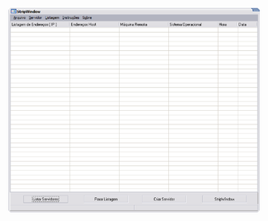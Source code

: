 ![Screenshot](https://raw.githubusercontent.com/Cryakl/Ultimate-RAT-Collection/refs/heads/main/Galackx/Strip%20Window/Screenshot.png)
